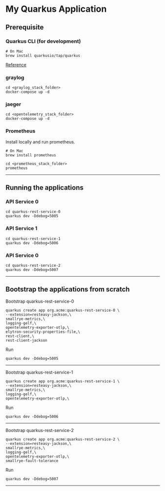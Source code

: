 # My Quarkus Application

## Prerequisite

### Quarkus CLI (for development)

```
# On Mac
brew install quarkusio/tap/quarkus
```

[Reference](https://quarkus.io/guides/cli-tooling)

### graylog

```
cd <graylog_stack_folder>
docker-compose up -d
```

### jaeger

```
cd <opentelemetry_stack_folder>
docker-compose up -d
```

### Prometheus

Install locally and run prometheus.

```
# On Mac
brew install prometheus

cd <prometheus_stack_folder>
prometheus
```

---

## Running the applications

### API Service 0

```
cd quarkus-rest-service-0
quarkus dev -Ddebog=5005
```

### API Service 1

```
cd quarkus-rest-service-1
quarkus dev -Ddebog=5006
```

### API Service 0

```
cd quarkus-rest-service-2
quarkus dev -Ddebog=5007
```

---

## Bootstrap the applications from scratch

Bootstrap quarkus-rest-service-0

```
quarkus create app org.acme:quarkus-rest-service-0 \
--extension=resteasy-jackson,\
smallrye-metrics,\
logging-gelf,\
opentelemetry-exporter-otlp,\
elytron-security-properties-file,\
rest-client,\
rest-client-jackson
```

Run

```
quarkus dev -Ddebog=5005
```

---

Bootstrap quarkus-rest-service-1

```
quarkus create app org.acme:quarkus-rest-service-1 \
--extension=resteasy-jackson,\
smallrye-metrics,\
logging-gelf,\
opentelemetry-exporter-otlp,\
```

Run

```
quarkus dev -Ddebog=5006
```

---

Bootstrap quarkus-rest-service-2

```
quarkus create app org.acme:quarkus-rest-service-2 \
--extension=resteasy-jackson,\
smallrye-metrics,\
logging-gelf,\
opentelemetry-exporter-otlp,\
smallrye-fault-tolerance

```

Run

```
quarkus dev -Ddebog=5007
```

---
